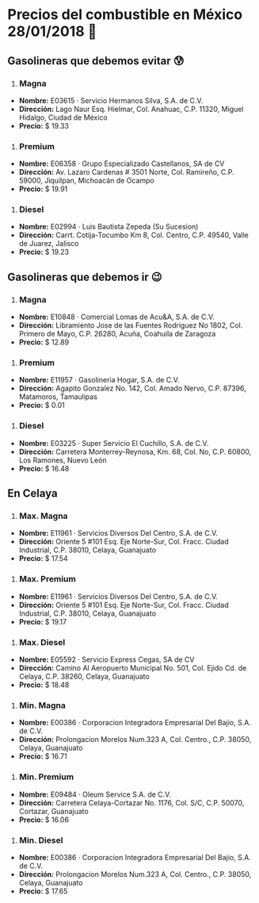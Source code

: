 # Precios del combustible en México 28/01/2018 :car:

## Gasolineras que debemos evitar :cold_sweat:
1. ### Magna
  * **Nombre:** E03615 · Servicio Hermanos Silva, S.A. de C.V.
  * **Dirección:** Lago Naur Esq. Hielmar, Col. Anahuac, C.P. 11320, Miguel Hidalgo, Ciudad de México
  * **Precio:** $ 19.33

1. ### Premium
  * **Nombre:** E06358 · Grupo Especializado Castellanos, SA de CV
  * **Dirección:** Av. Lazaro Cardenas # 3501 Norte, Col. Ramireño, C.P. 59000, Jiquilpan, Michoacán de Ocampo
  * **Precio:** $ 19.91

1. ### Diesel
  * **Nombre:** E02994 · Luis Bautista Zepeda (Su Sucesion)
  * **Dirección:** Carrt. Cotija-Tocumbo Km 8, Col. Centro, C.P. 49540, Valle de Juarez, Jalisco
  * **Precio:** $ 19.23


## Gasolineras que debemos ir :wink:
1. ### Magna
  * **Nombre:** E10848 · Comercial Lomas de Acu&A, S.A. de C.V.
  * **Dirección:** Libramiento Jose de las Fuentes Rodriguez No 1802, Col. Primero de Mayo, C.P. 26280, Acuña, Coahuila de Zaragoza
  * **Precio:** $ 12.89

1. ### Premium
  * **Nombre:** E11957 · Gasolineria Hogar, S.A. de C.V.
  * **Dirección:** Agapito Gonzalez No. 142, Col. Amado Nervo, C.P. 87396, Matamoros, Tamaulipas
  * **Precio:** $ 0.01

1. ### Diesel
  * **Nombre:** E03225 · Super Servicio El Cuchillo, S.A. de C.V.
  * **Dirección:** Carretera Monterrey-Reynosa, Km. 68, Col. No, C.P. 60800, Los Ramones, Nuevo León
  * **Precio:** $ 16.48


## En Celaya
1. ### Max. Magna
  * **Nombre:** E11961 · Servicios Diversos Del Centro, S.A. de C.V.
  * **Dirección:** Oriente 5 #101 Esq. Eje Norte-Sur, Col. Fracc. Ciudad Industrial, C.P. 38010, Celaya, Guanajuato
  * **Precio:** $ 17.54

1. ### Max. Premium
  * **Nombre:** E11961 · Servicios Diversos Del Centro, S.A. de C.V.
  * **Dirección:** Oriente 5 #101 Esq. Eje Norte-Sur, Col. Fracc. Ciudad Industrial, C.P. 38010, Celaya, Guanajuato
  * **Precio:** $ 19.17

1. ### Max. Diesel
  * **Nombre:** E05592 · Servicio Express Cegas, SA de CV
  * **Dirección:** Camino Al Aeropuerto Municipal No. 501, Col. Ejido Cd. de Celaya, C.P. 38260, Celaya, Guanajuato
  * **Precio:** $ 18.48

1. ### Min. Magna
  * **Nombre:** E00386 · Corporacion Integradora Empresarial Del Bajio, S.A. de C.V.
  * **Dirección:** Prolongacion Morelos Num.323 A, Col. Centro., C.P. 38050, Celaya, Guanajuato
  * **Precio:** $ 16.71

1. ### Min. Premium
  * **Nombre:** E09484 · Oleum Service S.A. de C.V.
  * **Dirección:** Carretera Celaya-Cortazar No. 1176, Col. S/C, C.P. 50070, Cortazar, Guanajuato
  * **Precio:** $ 16.06

1. ### Min. Diesel
  * **Nombre:** E00386 · Corporacion Integradora Empresarial Del Bajio, S.A. de C.V.
  * **Dirección:** Prolongacion Morelos Num.323 A, Col. Centro., C.P. 38050, Celaya, Guanajuato
  * **Precio:** $ 17.65